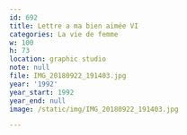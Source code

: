 ```yaml
---
id: 692
title: Lettre a ma bien aimée VI
categories: La vie de femme
w: 100
h: 73
location: graphic studio
note: null
file: IMG_20180922_191403.jpg
year: '1992'
year_start: 1992
year_end: null
image: /static/img/IMG_20180922_191403.jpg

---
```

